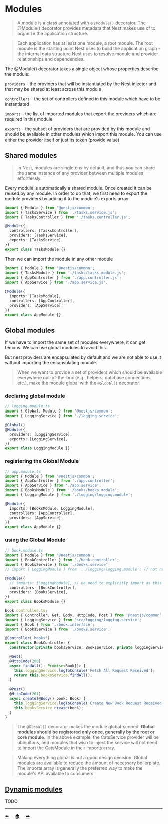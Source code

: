# Modules

> A module is a class annotated with a `@Module()` decorator. The @Module() decorator provides metadata that Nest makes use of to organize the application structure.

> Each application has at least one module, a root module. The root module is the starting point Nest uses to build the application graph - the internal data structure Nest uses to resolve module and provider relationships and dependencies.

The @Module() decorator takes a single object whose properties describe the module:

`providers` - the providers that will be instantiated by the Nest injector and that may be shared at least across this module

`controllers` - the set of controllers defined in this module which have to be instantiated

`imports` - the list of imported modules that export the providers which are required in this module

`exports` - the subset of providers that are provided by this module and should be available in other modules which import this module. You can use either the provider itself or just its token (provide value)

## Shared modules

> In Nest, modules are singletons by default, and thus you can share the same instance of any provider between multiple modules effortlessly.

Every module is automatically a shared module. Once created it can be reused by any module.
In order to do that, we first need to export the module providers by adding it to the module's exports array

```ts
import { Module } from '@nestjs/common';
import { TasksService } from './tasks.service.js';
import { TasksController } from './tasks.controller.js';

@Module({
  controllers: [TasksController],
  providers: [TasksService],
  exports: [TasksService],
})
export class TasksModule {}
```

Then we can import the module in any other module

```ts
import { Module } from '@nestjs/common';
import { TasksModule } from './tasks/tasks.module.js';
import { AppController } from './app.controller.js';
import { AppService } from './app.service.js';

@Module({
  imports: [TasksModule],
  controllers: [AppController],
  providers: [AppService],
})
export class AppModule {}
```

## Global modules

If we have to import the same set of modules everywhere, it can get tedious.
We can use global modules to avoid this.

But nest providers are encapsulated by default and we are not able to use it without importing the encapsulating module.

> When we want to provide a set of providers which should be available everywhere out-of-the-box (e.g., helpers, database connections, etc.), make the module global with the `@Global()` decorator.

### declaring global module

```ts
// logging.module.ts
import { Global, Module } from '@nestjs/common';
import { LoggingService } from './logging.service';

@Global()
@Module({
  providers: [LoggingService],
  exports: [LoggingService],
})
export class LoggingModule {}
```

### registering the Global Module

```ts
// app.module.ts
import { Module } from '@nestjs/common';
import { AppController } from './app.controller';
import { AppService } from './app.service';
import { BooksModule } from './books/books.module';
import { LoggingModule } from './logging/logging.module';

@Module({
  imports: [BooksModule, LoggingModule],
  controllers: [AppController],
  providers: [AppService],
})
export class AppModule {}
```

### using the Global Module

```ts
// book.module.ts
import { Module } from '@nestjs/common';
import { BookController } from './book.controller';
import { BooksService } from './books.service';
// import { LoggingModule } from '../logging/logging.module'; // not needed

@Module({
  // imports: [LoggingModule], // no need to explicitly import as this is already registered in app.module.ts and is globally available
  controllers: [BookController],
  providers: [BooksService],
})
export class BooksModule {}
```

```ts
book.controller.ts;
import { Controller, Get, Body, HttpCode, Post } from '@nestjs/common';
import { LoggingService } from 'src/logging/logging.service';
import { Book } from './book.interface';
import { BooksService } from './books.service';

@Controller('books')
export class BookController {
  constructor(private booksService: BooksService, private loggingService: LoggingService) {}

  @Get()
  @HttpCode(200)
  async findAll(): Promise<Book[]> {
    this.loggingService.logToConsole('Fetch All Request Received');
    return this.booksService.findAll();
  }

  @Post()
  @HttpCode(201)
  async create(@Body() book: Book) {
    this.loggingService.logToConsole('Create New Book Request Received: ' + book);
    this.booksService.create(book);
  }
}
```

> The `@Global()` decorator makes the module global-scoped. **Global modules should be registered only once, generally by the root or core module**. In the above example, the CatsService provider will be ubiquitous, and modules that wish to inject the service will not need to import the CatsModule in their imports array.

> Making everything global is not a good design decision. Global modules are available to reduce the amount of necessary boilerplate. The imports array is generally the preferred way to make the module's API available to consumers.

## [Dynamic modules](https://docs.nestjs.com/modules#dynamic-modules)

TODO

---

[⬅️](./5.provider.md) &nbsp;&nbsp;&nbsp; [🏠](../README.md) &nbsp;&nbsp;&nbsp; [➡️](./7.middleware.md)

</center>
